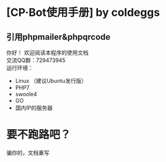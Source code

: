# [CP·Bot使用手册] by coldeggs  
## 引用phpmailer&phpqrcode  
你好！  欢迎阅读本程序的使用文档  
交流QQ群：729473945  
运行环境：
- Linux （建议Ubuntu发行版）
- PHP7
- swoole4
- GO
- 国内IP的服务器

# 要不跑路吧？
骗你的，文档重写
